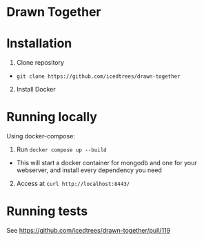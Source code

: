 # Drawn Together

# Installation

1. Clone repository
  * `git clone https://github.com/icedtrees/drawn-together`
2. Install Docker

# Running locally

Using docker-compose:

1. Run `docker compose up --build`
  * This will start a docker container for mongodb and one for your webserver, and install every dependency you need
2. Access at `curl http://localhost:8443/`

# Running tests
See https://github.com/icedtrees/drawn-together/pull/119
